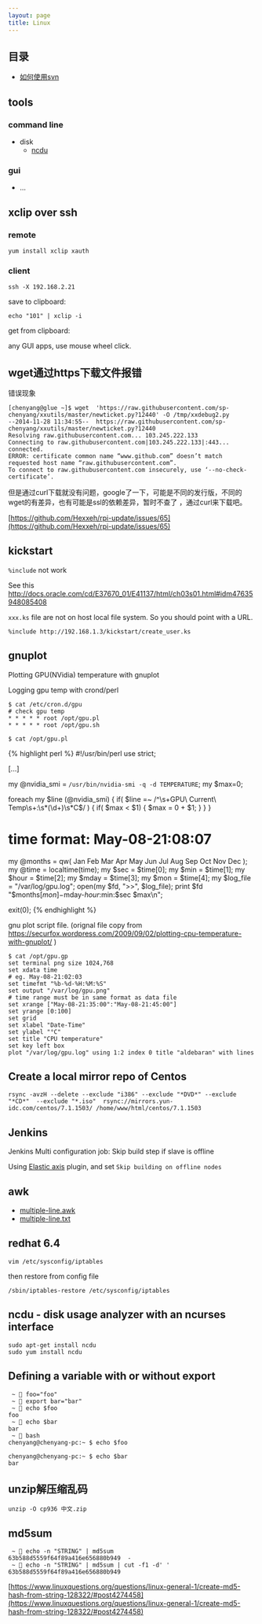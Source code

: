 ```yaml
---
layout: page
title: Linux
---
```


## 目录

- [如何使用svn](svn)

## tools

### command line

- disk
  - [ncdu](https://dev.yorhel.nl/ncdu/scr)

### gui

- ...

## xclip over ssh

### remote

    yum install xclip xauth

### client

    ssh -X 192.168.2.21

save to clipboard:

    echo "101" | xclip -i

get from clipboard:

any GUI apps, use mouse wheel click.

## wget通过https下载文件报错

错误现象

    [chenyang@glue ~]$ wget  'https://raw.githubusercontent.com/sp-chenyang/xxutils/master/newticket.py?12440' -O /tmp/xxdebug2.py
    --2014-11-28 11:34:55--  https://raw.githubusercontent.com/sp-chenyang/xxutils/master/newticket.py?12440
    Resolving raw.githubusercontent.com... 103.245.222.133
    Connecting to raw.githubusercontent.com|103.245.222.133|:443... connected.
    ERROR: certificate common name “www.github.com” doesn’t match requested host name “raw.githubusercontent.com”.
    To connect to raw.githubusercontent.com insecurely, use ‘--no-check-certificate’.

但是通过curl下载就没有问题，google了一下，可能是不同的发行版，不同的wget的有差异，也有可能是ssl的依赖差异，暂时不查了 ，通过curl来下载吧。

[https://github.com/Hexxeh/rpi-update/issues/65](https://github.com/Hexxeh/rpi-update/issues/65)

## kickstart

```%include``` not work

See this http://docs.oracle.com/cd/E37670_01/E41137/html/ch03s01.html#idm47635948085408

```xxx.ks``` file are not on host local file system. So you should point with a URL.

    %include http://192.168.1.3/kickstart/create_user.ks

## gnuplot

Plotting GPU(NVidia) temperature with gnuplot

Logging gpu temp with crond/perl

    $ cat /etc/cron.d/gpu 
    # check gpu temp
    * * * * * root /opt/gpu.pl
    * * * * * root /opt/gpu.sh

    $ cat /opt/gpu.pl

{% highlight perl %}
#!/usr/bin/perl
use strict;

[...]

my @nvidia_smi = `/usr/bin/nvidia-smi -q -d TEMPERATURE`;
my $max=0;

foreach my $line (@nvidia_smi)
{
  if( $line =~ /^\s+GPU\ Current\ Temp\s+:\s*(\d+)\s*C$/ )
  {
    if( $max < $1)
    {
       $max = 0 + $1;
    }
  }
}

# time format: May-08-21:08:07
my @months = qw( Jan Feb Mar Apr May Jun Jul Aug Sep Oct Nov Dec );
my @time = localtime(time);
my $sec = $time[0];
my $min = $time[1];
my $hour = $time[2];
my $mday = $time[3];
my $mon = $time[4];
my $log_file = "/var/log/gpu.log";
open(my $fd, ">>", $log_file);
print $fd "$months[$mon]-$mday-$hour:$min:$sec $max\n";

exit(0);
{% endhighlight %}

gnu plot script file. (orignal file copy from https://securfox.wordpress.com/2009/09/02/plotting-cpu-temperature-with-gnuplot/ )

    $ cat /opt/gpu.gp 
    set terminal png size 1024,768
    set xdata time
    # eg. May-08-21:02:03
    set timefmt "%b-%d-%H:%M:%S"
    set output "/var/log/gpu.png"
    # time range must be in same format as data file
    set xrange ["May-08-21:35:00":"May-08-21:45:00"]
    set yrange [0:100]
    set grid
    set xlabel "Date-Time"
    set ylabel "°C"
    set title "CPU temperature"
    set key left box
    plot "/var/log/gpu.log" using 1:2 index 0 title "aldebaran" with lines

## Create a local mirror repo of Centos

    rsync -avzH --delete --exclude "i386" --exclude "*DVD*" --exclude "*CD*"  --exclude "*.iso"  rsync://mirrors.yun-idc.com/centos/7.1.1503/ /home/www/html/centos/7.1.1503

## Jenkins

Jenkins Multi configuration job: Skip build step if slave is offline

Using [Elastic axis](https://wiki.jenkins-ci.org/display/JENKINS/Elastic+Axis) plugin, and set ```Skip building on offline nodes```

## awk

- [multiple-line.awk](/demo/awk/multiple-line.awk)
- [multiple-line.txt](/demo/awk/multiple-line.txt)

## redhat 6.4

```
vim /etc/sysconfig/iptables
```

then restore from config file

```
/sbin/iptables-restore /etc/sysconfig/iptables
```

## ncdu - disk usage analyzer with an ncurses interface

```
sudo apt-get install ncdu
sudo yum install ncdu
```

## Defining a variable with or without export

```
 ~  foo="foo"
 ~  export bar="bar"
 ~  echo $foo
foo
 ~  echo $bar
bar
 ~  bash
chenyang@chenyang-pc:~ $ echo $foo

chenyang@chenyang-pc:~ $ echo $bar
bar
```

## unzip解压缩乱码

```
unzip -O cp936 中文.zip
```

## md5sum

```
 ~  echo -n "STRING" | md5sum
63b588d5559f64f89a416e656880b949  -
 ~  echo -n "STRING" | md5sum | cut -f1 -d' '
63b588d5559f64f89a416e656880b949
```

[https://www.linuxquestions.org/questions/linux-general-1/create-md5-hash-from-string-128322/#post4274458](https://www.linuxquestions.org/questions/linux-general-1/create-md5-hash-from-string-128322/#post4274458)